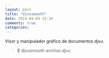 ```yaml
---
layout: post
title: "djvusmooth"
date: 2014-04-03 15:34
comments: true
categories: 
---
```

Visor y manipulador gráfico de documentos djvu.

>$ djvusmooth archivo.djvu

